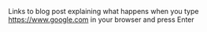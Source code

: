 Links to blog post explaining what happens when you type https://www.google.com in your browser and press Enter
